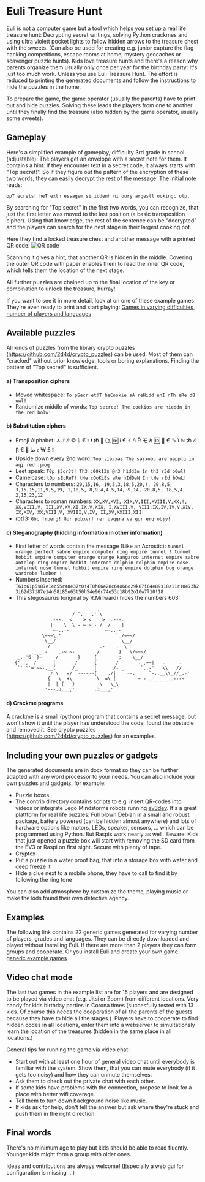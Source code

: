 # Euli Treasure Hunt

Euli is not a computer game but a tool which helps you set up a real life treasure hunt: Decrypting secret writings, solving Python crackmes and using ultra violett pocket lights to follow hidden arrows to the treasure chest with the sweets. (Can also be used for creating e.g. junior capture the flag hacking competitions, escape rooms at home, mystery geocaches or scavenger puzzle hunts). Kids love treasure hunts and there's a reason why parents organize them usually only once per year for the birthday party: It's just too much work. Unless you use Euli Treasure Hunt. The effort is reduced to printing the generated documents and follow the instructions to hide the puzzles in the home.

To prepare the game, the game operator (usually the parents) have to print out and hide puzzles. Solving these leads the players from one to another until they finally find the treasure (also hidden by the game operator, usually some sweets).

## Gameplay

Here's a simplified example of gameplay, difficulty 3rd grade in school (adjustable):
The players get an envelope with a secret note for them. It contains a hint: If they encounter text in a secret code, it always starts with "Top secret!". So if they figure out the pattern of the encryption of these two words, they can easily decrypt the rest of the message. The initial note reads:

```opT ecrets! heT extn essagem si iddenh ni oury argestl ookingc otp.```

By searching for "Top secret" in the first two words, you can recognize, that just the first letter was moved to the last position (a basic transposition cipher). Using that knowledge, the rest of the sentence can be "decrypted" and the players can search for the next stage in their largest cooking pot.

Here they find a locked treasure chest and another message with a printed QR code:
![QR code](readme_example_qr.png "QR code")

Scanning it gives a hint, that another QR is hidden in the middle. Covering the outer QR code with paper enables them to read the inner QR code, which tells them the location of the next stage.

All further puzzles are chained up to the final location of the key or combination to unlock the treasure, hurray! 

If you want to see it in more detail, look at on one of these example games. They're even ready to print and start playing: [Games in varying difficulties, number of players and languages](examples_list.md)

## Available puzzles

All kinds of puzzles from the library crypto puzzles (<https://github.com/2d4d/crypto_puzzles>) can be used. Most of them can "cracked" without prior knowledge, tools or boring explanations. Finding the pattern of "Top secret!" is sufficient.

#### a) Transposition ciphers

* Moved whitespace: ```To pSecr et!T heCookie sA reHidd enI nTh eRe dB owl!```
* Randomize middle of words: ```Top setrce! The coekios are hieddn in the red bolw!```

#### b) Substitution ciphers

* Emoji Alphabet: 🔝     ⑀ ℰ ©️ ᚱ € 𝔱 ❗️     ᵺ 📧     ㏇ 🆗 ℹ️ € ⚡     ꬃ Ȑ モ     ℏ 🆔 🌛 € ♑     ï ℕ     ᵺ ℰ     Ɽ € 🌛     ﻁ 𝔬 ₩ £ ❗️
* Upside down every 2nd word: ```Top ¡ʇǝɹɔǝs The sǝᴉʞooɔ are uǝppᴉɥ in ǝɥʇ red ¡ꞁʍoq```
* Leet speak: ```T0p $3cr3t! Th3 c00k13$ @r3 h1dd3n 1n th3 r3d b0wl!```
* Camelcase: ```tOp sEcReT! tHe cOoKiEs aRe hIdDeN In tHe rEd bOwL!```
* Characters to numbers: ```20,15,16, 19,5,3,18,5,20,!, 20,8,5, 3,15,15,11,9,5,19, 1,18,5, 8,9,4,4,5,14, 9,14, 20,8,5, 18,5,4, 2,15,23,12```
* Characters to roman numbers: ```XX,XV,XVI, XIX,V,III,XVIII,V,XX,!, XX,VIII,V, III,XV,XV,XI,IX,V,XIX, I,XVIII,V, VIII,IX,IV,IV,V,XIV, IX,XIV, XX,VIII,V, XVIII,V,IV, II,XV,XXIII,XII!```
* rot13: ```Gbc frperg! Gur pbbxvrf ner uvqqra va gur erq objy!```

#### c) Steganography (hidding information in other information)

* First letter of words contain the message (Like an Acrostic): ```tunnel orange perfect sabre empire computer ring empire tunnel ! tunnel hobbit empire computer orange orange kangaroo internet empire sabre antelop ring empire hobbit internet dolphin dolphin empire nose internet nose tunnel hobbit empire ring empire dolphin bug orange wardrobe lumber !```
* Numbers inserted: ```T61o61p5s87e14c55r48e37t0!4T0h66e28c64o66o29k87i64e89s18a11r10e73h23i62d37d87e14n58i85n63t50h54e96r74e53d18b92o10w7l10!18```
* This stegosaurus (original by R.Millward) hides the numbers 603:
```
                         .       .
                        / `.   .' \
                .---.  <    > <    >  .---.
                |    \  \ - ~ ~ - /  /    |
                 ~-..-~             ~-..-~
             \~~~\.'                    `./~~~/
              \__/                        \__/
               /                  .-    .  \
        _._ _.-    .-~ ~-.       /       }   \/~~~/
    _.-'6  }~     /       }     {        ;    \__/
   {'__,  /      (       /      {       /      `. ,~~|   .     .
    `''''='~~-.__(      /_      |      /- _      `..-'   \\   //
                / \   =/  ~~--~~{    ./|    ~-.     `-..__\\_//_.-'
               {   \  +\         \  =\ (        ~ - . _ _ _..---~
               |  | {   }         \   \_\
              '---.0___,'       .3___,'       
```


#### d) Crackme programs
 
A crackme is a small (python) program that contains a secret message, but won't show it until the player has understood the code, found the obstacle and removed it.  See crypto puzzles (<https://github.com/2d4d/crypto_puzzles>) for an examples.

## Including your own puzzles or gadgets

The generated documents are in docx format so they can be further adapted with any word processor to your needs. You can also include your own puzzles and gadgets, for example:
* Puzzle boxes
* The contrib directory contains scripts to e.g. insert QR-codes into videos or integrate Lego Mindstorms robots running [ev3dev](<https://www.ev3dev.org/>). It's a great plattform for real life puzzles: Full blown Debian in a small and robust package, battery powered (can be hidden almost anywhere) and lots of hardware options like motors, LEDs, speaker, sensors, ... which can be programmed using Python. But Raspis work nearly as well. Beware: Kids that just opened a puzzle box will start with removing the SD card from the EV3 or Raspi on first sight. Secure with plenty of tape.
* Cryptex
* Put a puzzle in a water proof bag, that into a storage box with water and deep freeze it
* Hide a clue next to a mobile phone, they have to call to find it by following the ring tone

You can also add atmosphere by customize the theme, playing music or make the kids found their own detective agency.

## Examples

The following link contains 22 generic games generated for varying number of players, grades and languages. They can be directly downloaded and played without installing Euli. If there are more than 2 players they can form groups and cooperate. Or you install Euli and create your own game.
[generic example games](examples_list.md)

## Video chat mode

The last two games in the example list are for 15 players and are designed to be played via video chat (e.g. Jitsi or Zoom) from different locations. Very handy for kids birthday parties in Corona times (succesfully tested with 13 kids. Of course this needs the cooperation of all the parents of the guests because they have to hide all the stages.). Players have to cooperate to find hidden codes in all locations, enter them into a webserver to simultationsly learn the location of the treasures (hidden in the same place in all locations.)

General tips for running the game via video chat:
* Start out with at least one hour of general video chat until everybody is familiar with the system. Show them, that you can mute everybody (if it gets too noisy) and how they can unmute themselves.
* Ask them to check out the private chat with each other.
* If some kids have problems with the connection, propose to look for a place with better wifi coverage.
* Tell them to turn down background noise like music.
* If kids ask for help, don't tell the answer but ask where they're stuck and push them in the right direction.

## Final words

There's no minimum age to play but kids should be able to read fluently. Younger kids might form a group with older ones.

Ideas and contributions are always welcome! (Especially a web gui for configuration is missing ...)
